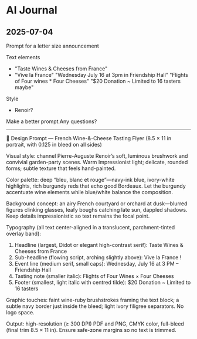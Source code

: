 # AI Journal

## 2025-07-04

Prompt for a letter size announcement

Text elements

* "Taste Wines & Cheeses from France"
* "Vive la France"
"Wednesday July 16 at 3pm in Friendship Hall"
"Flights of Four wines * Four Cheeses"
"$20 Donation ~ Limited to 16 tasters maybe"

Style

* Renoir?

Make a better prompt.Any questions?

***

🎨 Design Prompt — French Wine-&-Cheese Tasting Flyer
(8.5 × 11 in portrait, with 0.125 in bleed on all sides)

Visual style: channel Pierre-Auguste Renoir’s soft, luminous brushwork and convivial garden-party scenes. Warm Impressionist light; delicate, rounded forms; subtle texture that feels hand-painted.

Color palette: deep “bleu, blanc et rouge”—navy-ink blue, ivory-white highlights, rich burgundy reds that echo good Bordeaux. Let the burgundy accentuate wine elements while blue/white balance the composition.

Background concept: an airy French courtyard or orchard at dusk—blurred figures clinking glasses, leafy boughs catching late sun, dappled shadows. Keep details impressionistic so text remains the focal point.

Typography (all text center-aligned in a translucent, parchment-tinted overlay band):
1. Headline (largest, Didot or elegant high-contrast serif):
   Taste Wines & Cheeses from France
2. Sub-headline (flowing script, arching slightly above):
   Vive la France !
3. Event line (medium serif, small caps):
   Wednesday, July 16 at 3 PM – Friendship Hall
4. Tasting note (smaller italic):
   Flights of Four Wines × Four Cheeses
5. Footer (smallest, light italic with centred tilde):
   $20 Donation ~ Limited to 16 tasters

Graphic touches: faint wine-ruby brushstrokes framing the text block; a subtle navy border just inside the bleed; light ivory filigree separators. No logo space.

Output: high-resolution (≥ 300 DPI) PDF and PNG, CMYK color, full-bleed (final trim 8.5 × 11 in). Ensure safe-zone margins so no text is trimmed.
